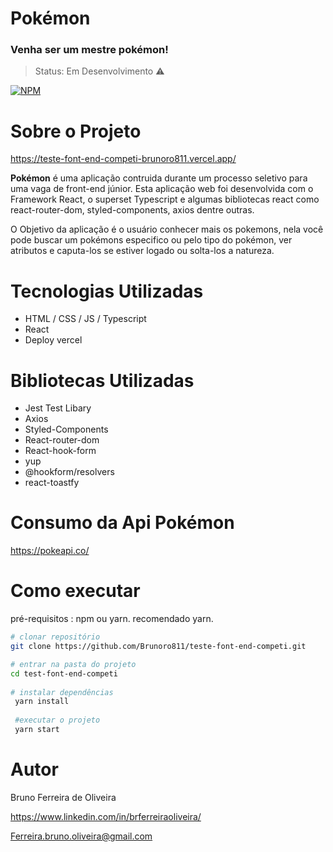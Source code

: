 # Pokémon
### Venha ser um mestre pokémon!
> Status: Em Desenvolvimento ⚠️

[![NPM](https://img.shields.io/npm/l/react)](https://github.com/Brunoro811/teste-font-end-competi/blob/main/LICENSE)
# Sobre o Projeto
https://teste-font-end-competi-brunoro811.vercel.app/

 **Pokémon** é uma aplicação contruida durante um processo seletivo para uma vaga de front-end júnior. Esta aplicação web foi desenvolvida com o Framework React, o superset Typescript e algumas bibliotecas react como react-router-dom, styled-components, axios dentre outras.

O Objetivo da aplicação é o usuário conhecer mais os pokemons, nela você pode buscar um pokémons especifico ou pelo tipo do pokémon, ver atributos e caputa-los se estiver logado ou solta-los a natureza. 


# Tecnologias Utilizadas
- HTML / CSS / JS / Typescript
- React
- Deploy vercel

# Bibliotecas Utilizadas
- Jest Test Libary
- Axios
- Styled-Components
- React-router-dom
- React-hook-form
- yup
- @hookform/resolvers
- react-toastfy


# Consumo da Api Pokémon
https://pokeapi.co/

# Como executar
pré-requisitos : npm ou yarn.
recomendado yarn.

```bash
# clonar repositório
git clone https://github.com/Brunoro811/teste-font-end-competi.git

# entrar na pasta do projeto
cd test-font-end-competi
 
# instalar dependências 
 yarn install
 
 #executar o projeto
 yarn start
 ``` 
 # Autor
 
 Bruno Ferreira de Oliveira
 
 https://www.linkedin.com/in/brferreiraoliveira/
 
 Ferreira.bruno.oliveira@gmail.com
